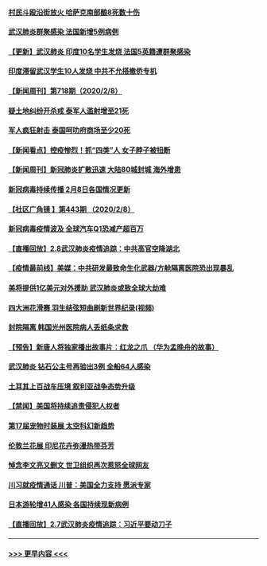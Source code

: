 #### [村民斗殴沿街放火 哈萨克南部酿8死数十伤](../pages/prog202/a102772980.md?t=02091255) 
#### [武汉肺炎群聚感染 法国新增5例病例](../pages/prog202/a102772957.md?t=02091255) 
#### [【更新】武汉肺炎 印度10名学生发烧 法国5英籍遭群聚感染](../pages/prog202/a102770740.md?t=02091255) 
#### [印度滞留武汉学生10人发烧 中共不允搭撤侨专机](../pages/prog202/a102772946.md?t=02091255) 
#### [【新闻周刊】第718期（2020/2/8）](../pages/prog202/a102772921.md?t=02091255) 
#### [疑土地纠纷开杀戒 泰军人滥射增至21死](../pages/prog202/a102772913.md?t=02091255) 
#### [军人疯狂射击 泰国呵叻府商场至少20死](../pages/prog202/a102772833.md?t=02091255) 
#### [【新闻看点】控疫惨烈！抓“四类”人 女子脖子被扭断](../pages/prog202/a102772896.md?t=02091255) 
#### [【新闻周刊】新冠肺炎扩散迅速 大陆80城封城 海外增患](../pages/prog202/a102772852.md?t=02091255) 
#### [新冠病毒持续传播 2月8日各国情况更新](../pages/prog202/a102772826.md?t=02091255) 
#### [【社区广角镜  】第443期  （2020/2/8）](../pages/prog202/a102772736.md?t=02091255) 
#### [新冠病毒疫情波及 全球汽车Q1恐减产超百万](../pages/prog202/a102772695.md?t=02091255) 
#### [【直播回放】2.8武汉肺炎疫情追踪：中共高官空降湖北](../pages/prog202/a102772618.md?t=02091255) 
#### [【疫情最前线】美媒：中共研发最致命生化武器/方舱隔离医院恐出现暴乱](../pages/prog202/a102772439.md?t=02091255) 
#### [美将提供1亿美元对外援助 武汉肺炎或致全球大劫难](../pages/prog202/a102772361.md?t=02091255) 
#### [四大洲花滑赛 羽生结弦短曲刷新世界纪录(视频)](../pages/prog202/a102772341.md?t=02091255) 
#### [封院隔离 韩国光州医院病人丢纸条求救](../pages/prog202/a102772282.md?t=02091255) 
#### [【预告】新唐人将独家播出故事片：红龙之爪 （华为孟晚舟的故事）](../pages/prog202/a102767728.md?t=02091255) 
#### [武汉肺炎 钻石公主号再验出3例 全船64人感染](../pages/prog202/a102771726.md?t=02091255) 
#### [土耳其上百战车压境 叙利亚战争态势升级](../pages/prog202/a102772132.md?t=02091255) 
#### [【禁闻】美国将持续追责侵犯人权者](../pages/prog202/a102772042.md?t=02091255) 
#### [第17届宠物时装展 太空科幻新趋势](../pages/prog202/a102772033.md?t=02091255) 
#### [伦敦兰花展 印尼花卉弥漫热带芬芳](../pages/prog202/a102772026.md?t=02091255) 
#### [悼念李文亮又删文 世卫组织再次惹怒全球网友](../pages/prog202/a102771968.md?t=02091255) 
#### [川习就疫情通话 川普：美国全力支持 愿派专家](../pages/prog202/a102771930.md?t=02091255) 
#### [日本游轮增41人感染 各国持续现新病例](../pages/prog202/a102771912.md?t=02091255) 
#### [【直播回放】2.7武汉肺炎疫情追踪：习近平要动刀子](../pages/prog202/a102771649.md?t=02091255) 

----
#### [ >>> 更早内容 <<< ](../indexes/prog202-earlier.md)
